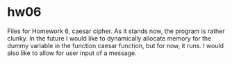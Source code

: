 # hw06

Files for Homework 6, caesar cipher. As it stands now, the program is rather clunky. In the future I would like to dynamically allocate memory for the dummy variable in the function caesar function, but for now, it runs. I would also like to allow for user input of a message. 
